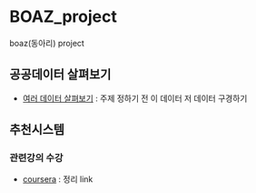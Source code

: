 # BOAZ_project
boaz(동아리) project

## 공공데이터 살펴보기
- [여러 데이터 살펴보기](https://github.com/miniii222/BOAZ_project/tree/master/pilot_data) : 주제 정하기 전 이 데이터 저 데이터 구경하기


## 추천시스템
### 관련강의 수강
- [coursera](https://www.coursera.org/learn/machine-learning/lecture/uG59z/content-based-recommendations) : 정리 link

